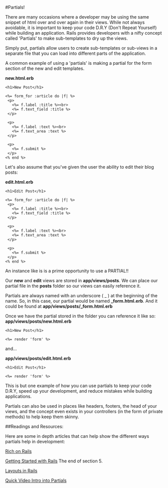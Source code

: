 #Partials!

 There are many occasions where a developer may be using the same snippet of html over and over again in their views.  While not always avoidable, it is important to keep your code D.R.Y (Don't Repeat Yourself) while building an application.  Rails provides developers with a nifty concept called 'Partials' to make sub-templates to dry up the views.

 Simply put, partials allow users to create sub-templates or sub-views in a separate file that you can load into different parts of the application.

 A common example of using a 'partials' is making a partial for the form section of the new and edit templates.  

 **new.html.erb**
 ```
 <h1>New Post</h1>

 <%= form_for :article do |f| %>
  <p>
    <%= f.label :title %><br>
    <%= f.text_field :title %>
  </p>

  <p>
    <%= f.label :text %><br>
    <%= f.text_area :text %>
  </p>

  <p>
    <%= f.submit %>
  </p>
<% end %>
```

 Let's also assume that you've given the user the ability to edit their blog posts:

  **edit.html.erb**
 ```
 <h1>Edit Post</h1>

 <%= form_for :article do |f| %>
  <p>
    <%= f.label :title %><br>
    <%= f.text_field :title %>
  </p>

  <p>
    <%= f.label :text %><br>
    <%= f.text_area :text %>
  </p>

  <p>
    <%= f.submit %>
  </p>
<% end %>
```

An instance like is is a prime opportunity to use a PARTIAL!!

 Our **new** and **edit** views are stored in **app/views/posts**.  We can place our partial file in the **posts** folder so our views can easily reference it.

  Partials are always named with an underscore ( _ ) at the beginning of the name.  So, in this case, our partial would be named **_form.html.erb**.  And it could be found at **app/views/posts/_form.html.erb**

Once we have the partial stored in the folder you can reference it like so:
**app/views/posts/new.html.erb**
```
<h1>New Post</h1>

<%= render 'form' %>
```

and...

**app/views/posts/edit.html.erb**
```
<h1>Edit Post</h1>

<%= render 'form' %>
```

This is but one example of how you can use partials to keep your code D.R.Y, speed up your development, and reduce mistakes while building applications.

Partials can also be used in places like headers, footers, the head of your views, and the concept even exists in your controllers (in the form of private methods) to help keep them skinny.


##Readings and Resources:

Here are some in depth articles that can help show the different ways partials help in development:

[Rich on Rails](https://richonrails.com/articles/partials-in-ruby-on-rails)

[Getting Started with Rails](http://guides.rubyonrails.org/getting_started.html#using-partials-to-clean-up-duplication-in-views)
The end of section 5.

[Layouts in Rails](http://guides.rubyonrails.org/layouts_and_rendering.html#using-partials)

[Quick Video Intro into Partials](https://www.youtube.com/watch?v=F1QHYQwzVK4)
